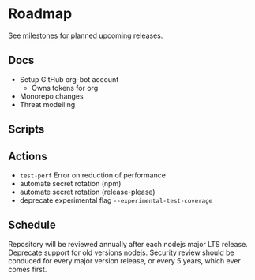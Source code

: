 # Roadmap

See [milestones](https://github.com/willfarrell/template-npm/milestones) for planned upcoming releases.

## Docs

- Setup GitHub org-bot account
  - Owns tokens for org
- Monorepo changes
- Threat modelling

## Scripts

## Actions

- `test-perf` Error on reduction of performance
- automate secret rotation (npm)
- automate secret rotation (release-please)
- deprecate experimental flag `--experimental-test-coverage`

## Schedule

Repository will be reviewed annually after each nodejs major LTS release. Deprecate support for old versions nodejs.
Security review should be conduced for every major version release, or every 5 years, which ever comes first.
